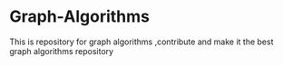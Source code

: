 # Graph-Algorithms
This is repository for graph algorithms ,contribute and make it the best graph algorithms repository
